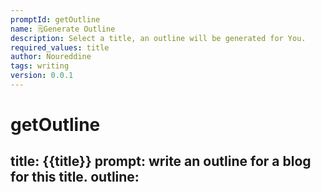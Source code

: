 ```yaml
---
promptId: getOutline
name: 🗒️Generate Outline
description: Select a title, an outline will be generated for You.
required_values: title
author: Noureddine
tags: writing
version: 0.0.1
---
```

# getOutline
title:
{{title}}
prompt:
write an outline for a blog for this title.
outline:
-